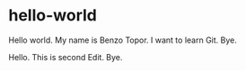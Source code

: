 # hello-world
Hello world. My name is Benzo Topor. I want to learn Git.
Bye.

Hello. This is second Edit.
Bye.
